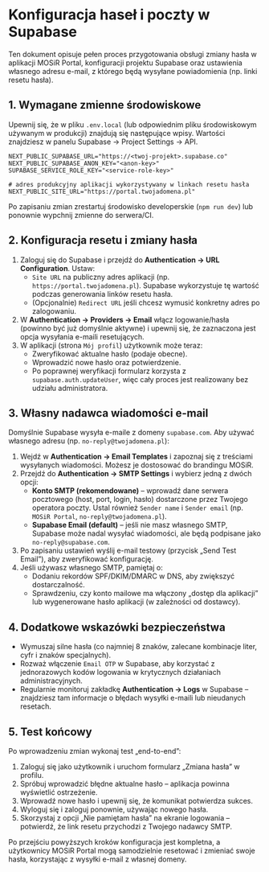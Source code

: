 # Konfiguracja haseł i poczty w Supabase

Ten dokument opisuje pełen proces przygotowania obsługi zmiany hasła w aplikacji MOSiR Portal, konfiguracji projektu Supabase oraz ustawienia własnego adresu e-mail, z którego będą wysyłane powiadomienia (np. linki resetu hasła).

## 1. Wymagane zmienne środowiskowe

Upewnij się, że w pliku `.env.local` (lub odpowiednim pliku środowiskowym używanym w produkcji) znajdują się następujące wpisy. Wartości znajdziesz w panelu Supabase → Project Settings → API.

```env
NEXT_PUBLIC_SUPABASE_URL="https://<twoj-projekt>.supabase.co"
NEXT_PUBLIC_SUPABASE_ANON_KEY="<anon-key>"
SUPABASE_SERVICE_ROLE_KEY="<service-role-key>"

# adres produkcyjny aplikacji wykorzystywany w linkach resetu hasła
NEXT_PUBLIC_SITE_URL="https://portal.twojadomena.pl"
```

Po zapisaniu zmian zrestartuj środowisko developerskie (`npm run dev`) lub ponownie wypchnij zmienne do serwera/CI.

## 2. Konfiguracja resetu i zmiany hasła

1. Zaloguj się do Supabase i przejdź do **Authentication → URL Configuration**. Ustaw:
   - `Site URL` na publiczny adres aplikacji (np. `https://portal.twojadomena.pl`). Supabase wykorzystuje tę wartość podczas generowania linków resetu hasła.
   - (Opcjonalnie) `Redirect URL` jeśli chcesz wymusić konkretny adres po zalogowaniu.
2. W **Authentication → Providers → Email** włącz logowanie/hasła (powinno być już domyślnie aktywne) i upewnij się, że zaznaczona jest opcja wysyłania e-maili resetujących.
3. W aplikacji (strona `Mój profil`) użytkownik może teraz:
   - Zweryfikować aktualne hasło (podaje obecne).
   - Wprowadzić nowe hasło oraz potwierdzenie.
   - Po poprawnej weryfikacji formularz korzysta z `supabase.auth.updateUser`, więc cały proces jest realizowany bez udziału administratora.

## 3. Własny nadawca wiadomości e-mail

Domyślnie Supabase wysyła e-maile z domeny `supabase.com`. Aby używać własnego adresu (np. `no-reply@twojadomena.pl`):

1. Wejdź w **Authentication → Email Templates** i zapoznaj się z treściami wysyłanych wiadomości. Możesz je dostosować do brandingu MOSiR.
2. Przejdź do **Authentication → SMTP Settings** i wybierz jedną z dwóch opcji:
   - **Konto SMTP (rekomendowane)** – wprowadź dane serwera pocztowego (host, port, login, hasło) dostarczone przez Twojego operatora poczty. Ustal również `Sender name` i `Sender email` (np. `MOSiR Portal`, `no-reply@twojadomena.pl`).
   - **Supabase Email (default)** – jeśli nie masz własnego SMTP, Supabase może nadal wysyłać wiadomości, ale będą podpisane jako `no-reply@supabase.com`.
3. Po zapisaniu ustawień wyślij e-mail testowy (przycisk „Send Test Email”), aby zweryfikować konfigurację.
4. Jeśli używasz własnego SMTP, pamiętaj o:
   - Dodaniu rekordów SPF/DKIM/DMARC w DNS, aby zwiększyć dostarczalność.
   - Sprawdzeniu, czy konto mailowe ma włączony „dostęp dla aplikacji” lub wygenerowane hasło aplikacji (w zależności od dostawcy).

## 4. Dodatkowe wskazówki bezpieczeństwa

- Wymuszaj silne hasła (co najmniej 8 znaków, zalecane kombinacje liter, cyfr i znaków specjalnych).
- Rozważ włączenie `Email OTP` w Supabase, aby korzystać z jednorazowych kodów logowania w krytycznych działaniach administracyjnych.
- Regularnie monitoruj zakładkę **Authentication → Logs** w Supabase – znajdziesz tam informacje o błędach wysyłki e-maili lub nieudanych resetach.

## 5. Test końcowy

Po wprowadzeniu zmian wykonaj test „end-to-end”:

1. Zaloguj się jako użytkownik i uruchom formularz „Zmiana hasła” w profilu.
2. Spróbuj wprowadzić błędne aktualne hasło – aplikacja powinna wyświetlić ostrzeżenie.
3. Wprowadź nowe hasło i upewnij się, że komunikat potwierdza sukces.
4. Wyloguj się i zaloguj ponownie, używając nowego hasła.
5. Skorzystaj z opcji „Nie pamiętam hasła” na ekranie logowania – potwierdź, że link resetu przychodzi z Twojego nadawcy SMTP.

Po przejściu powyższych kroków konfiguracja jest kompletna, a użytkownicy MOSiR Portal mogą samodzielnie resetować i zmieniać swoje hasła, korzystając z wysyłki e-mail z własnej domeny.
